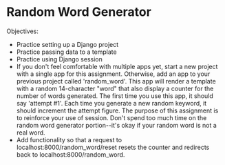 # Random Word Generator
Objectives:
* Practice setting up a Django project
* Practice passing data to a template
* Practice using Django session
* If you don't feel comfortable with multiple apps yet, start a new project with a single app for this assignment. Otherwise, add an app to your previous project called 'random_word'. This app will render a template with a random 14-character "word" that also display a counter for the number of words generated. The first time you use this app, it should say 'attempt #1'. Each time you generate a new random keyword, it should increment the attempt figure. The purpose of this assignment is to reinforce your use of session. Don't spend too much time on the random word generator portion--it's okay if your random word is not a real word.
* Add functionality so that a request to localhost:8000/random_word/reset resets the counter and redirects back to localhost:8000/random_word.
